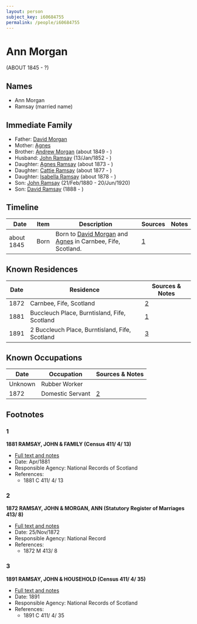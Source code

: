 ```yaml
---
layout: person
subject_key: i60684755
permalink: /people/i60684755
---
```


# Ann Morgan
(ABOUT 1845 - ?)

## Names

* Ann Morgan
* Ramsay (married name)

## Immediate Family

* Father: [David Morgan](./@38398015@-david-morgan-b-d.md)
* Mother: [Agnes](./@96321158@-agnes-b-d.md)
* Brother: [Andrew Morgan](./@23628312@-andrew-morgan-b1849-d.md) (about 1849 - )
* Husband: [John Ramsay](./@63088441@-john-ramsay-b1852-1-13-d.md) (13/Jan/1852 - )
* Daughter: [Agnes Ramsay](./@57916783@-agnes-ramsay-b1873-d.md) (about 1873 - )
* Daughter: [Cattie Ramsay](./@35547078@-cattie-ramsay-b1877-d.md) (about 1877 - )
* Daughter: [Isabella Ramsay](./@54722192@-isabella-ramsay-b1878-d.md) (about 1878 - )
* Son: [John Ramsay](./@64225415@-john-ramsay-b1880-2-21-d1920-6-20.md) (21/Feb/1880 - 20/Jun/1920)
* Son: [David Ramsay](./@2690064@-david-ramsay-b1888-d.md) (1888 - )

## Timeline

Date | Item | Description | Sources | Notes
---|---|---|---|---
about 1845 | Born | Born to [David Morgan](./@38398015@-david-morgan-b-d.md) and [Agnes](./@96321158@-agnes-b-d.md) in Carnbee, Fife, Scotland. | [1](#1) | 

## Known Residences

Date | Residence | Sources & Notes
---|---|---
1872 | Carnbee, Fife, Scotland | [2](#2)
1881 | Buccleuch Place, Burntisland, Fife, Scotland | [1](#1)
1891 | 2 Buccleuch Place, Burntisland, Fife, Scotland | [3](#3)

## Known Occupations

Date | Occupation | Sources & Notes
---|---|---
Unknown | Rubber Worker | 
1872 | Domestic Servant | [2](#2)

## Footnotes

### 1

**1881 RAMSAY, JOHN & FAMILY (Census 411/ 4/ 13)**

* [Full text and notes](../sources/@15289604@-1881-ramsay,-john-&-family-census-411-4-13-.md)
* Date: Apr/1881
* Responsible Agency: National Records of Scotland
* References: 
  * 1881 C 411/ 4/ 13

### 2

**1872 RAMSAY, JOHN & MORGAN, ANN (Statutory Register of Marriages 413/ 8)**

* [Full text and notes](../sources/@73390380@-1872-ramsay,-john-&-morgan,-ann-statutory-register-of-marriages-413-8-.md)
* Date: 25/Nov/1872
* Responsible Agency: National Record
* References: 
  * 1872 M 413/ 8

### 3

**1891 RAMSAY, JOHN & HOUSEHOLD (Census 411/ 4/ 35)**

* [Full text and notes](../sources/@6963384@-1891-ramsay,-john-&-household-census-411-4-35-.md)
* Date: 1891
* Responsible Agency: National Records of Scotland
* References: 
  * 1891 C 411/ 4/ 35

